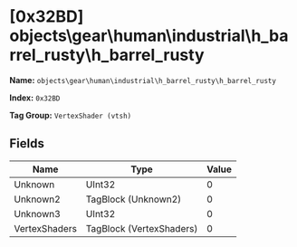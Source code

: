 # [0x32BD] objects\gear\human\industrial\h_barrel_rusty\h_barrel_rusty

**Name:** ```objects\gear\human\industrial\h_barrel_rusty\h_barrel_rusty```

**Index:** ```0x32BD```

**Tag Group:** ```VertexShader (vtsh)```

## Fields

Name	| Type	| Value
---	|---	|---	|
Unknown	|UInt32	|0
Unknown2	|TagBlock (Unknown2)	|0
Unknown3	|UInt32	|0
VertexShaders	|TagBlock (VertexShaders)	|0


